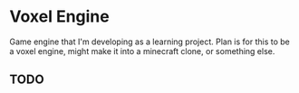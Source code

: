 # Voxel Engine


Game engine that I'm developing as a learning project. Plan is for this to be a voxel engine, 
might make it into a minecraft clone, or something else.


## TODO 
